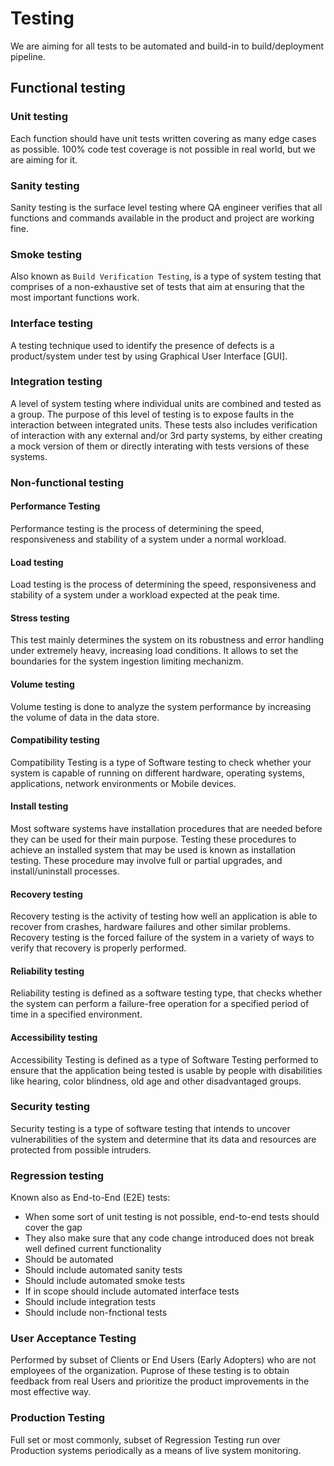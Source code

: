 # Testing

We are aiming for all tests to be automated and build-in to build/deployment pipeline.

## Functional testing

### Unit testing

Each function should have unit tests written covering as many edge cases as possible.
100% code test coverage is not possible in real world, but we are aiming for it.

### Sanity testing

Sanity testing is the surface level testing where QA engineer verifies that all functions
and commands available in the product and project are working fine.

### Smoke testing

Also known as `Build Verification Testing`, is a type of system testing that comprises
of a non-exhaustive set of tests that aim at ensuring that the most important functions work.

### Interface testing

A testing technique used to identify the presence of defects is a product/system under test
by using Graphical User Interface [GUI].

### Integration testing

A level of system testing where individual units are combined and tested as a group.
The purpose of this level of testing is to expose faults in the interaction between integrated
units. These tests also includes verification of interaction with any external and/or 3rd party
systems, by either creating a mock version of them or directly interating with tests versions
of these systems.

### Non-functional testing

#### Performance Testing

Performance testing is the process of determining the speed, responsiveness and stability of
a system under a normal workload.

#### Load testing

Load testing is the process of determining the speed, responsiveness and stability of a system
under a workload expected at the peak time.

#### Stress testing

This test mainly determines the system on its robustness and error handling under extremely
heavy, increasing load conditions. It allows to set the boundaries for the system ingestion
limiting mechanizm.

#### Volume testing

Volume testing is done to analyze the system performance by increasing the volume of data
in the data store.

#### Compatibility testing

Compatibility Testing is a type of Software testing to check whether your system is capable
of running on different hardware, operating systems, applications, network environments
or Mobile devices.

#### Install testing

Most software systems have installation procedures that are needed before they can be used for
their main purpose. Testing these procedures to achieve an installed system that may be used
is known as installation testing. These procedure may involve full or partial upgrades, and
install/uninstall processes.

#### Recovery testing

Recovery testing is the activity of testing how well an application is able to recover from
crashes, hardware failures and other similar problems. Recovery testing is the forced failure
of the system in a variety of ways to verify that recovery is properly performed.

#### Reliability testing

Reliability testing is defined as a software testing type, that checks whether the system can
perform a failure-free operation for a specified period of time in a specified environment.

#### Accessibility testing

Accessibility Testing is defined as a type of Software Testing performed to ensure that the
application being tested is usable by people with disabilities like hearing, color blindness,
old age and other disadvantaged groups.

### Security testing

Security testing is a type of software testing that intends to uncover vulnerabilities of
the system and determine that its data and resources are protected from possible intruders.

### Regression testing

Known also as End-to-End (E2E) tests:

- When some sort of unit testing is not possible, end-to-end tests should cover the gap
- They also make sure that any code change introduced does not break well defined current
functionality
- Should be automated
- Should include automated sanity tests
- Should include automated smoke tests
- If in scope should include automated interface tests
- Should include integration tests
- Should include non-fnctional tests

### User Acceptance Testing

Performed by subset of Clients or End Users (Early Adopters) who are not employees of the
organization. Puprose of these testing is to obtain feedback from real Users and prioritize
the product improvements in the most effective way.

### Production Testing

Full set or most commonly, subset of Regression Testing run over Production systems periodically
as a means of live system monitoring.
